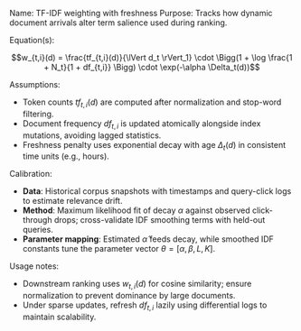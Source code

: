 Name: TF-IDF weighting with freshness Purpose: Tracks how dynamic document
arrivals alter term salience used during ranking.

Equation(s):

```math
w_{t,i}(d) = \frac{tf_{t,i}(d)}{\lVert d_t \rVert_1} \cdot \Bigg(1 + \log \frac{1 + N_t}{1 + df_{t,i}} \Bigg) \cdot \exp(-\alpha \Delta_t(d))
```

Assumptions:

- Token counts $tf_{t,i}(d)$ are computed after normalization and stop-word
  filtering.
- Document frequency $df_{t,i}$ is updated atomically alongside index mutations,
  avoiding lagged statistics.
- Freshness penalty uses exponential decay with age $\Delta_t(d)$ in consistent
  time units (e.g., hours).

Calibration:

- **Data**: Historical corpus snapshots with timestamps and query-click logs to
  estimate relevance drift.
- **Method**: Maximum likelihood fit of decay $\alpha$ against observed
  click-through drops; cross-validate IDF smoothing terms with held-out queries.
- **Parameter mapping**: Estimated $\hat{\alpha}$ feeds decay, while smoothed
  IDF constants tune the parameter vector $\theta = [\alpha, \beta, L, K]$.

Usage notes:

- Downstream ranking uses $w_{t,i}(d)$ for cosine similarity; ensure
  normalization to prevent dominance by large documents.
- Under sparse updates, refresh $df_{t,i}$ lazily using differential logs to
  maintain scalability.
